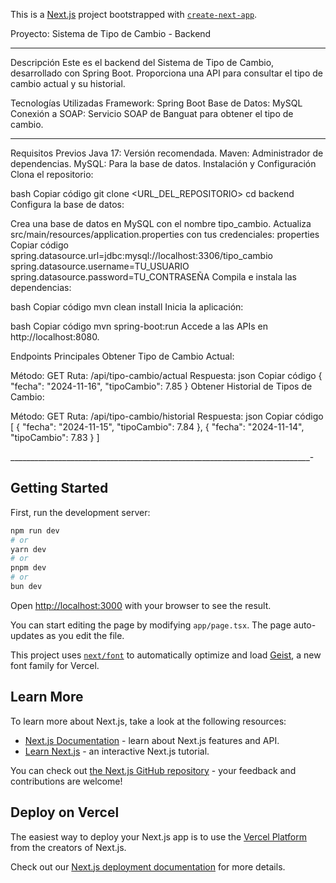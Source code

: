 This is a [Next.js](https://nextjs.org) project bootstrapped with [`create-next-app`](https://nextjs.org/docs/app/api-reference/cli/create-next-app).


Proyecto: Sistema de Tipo de Cambio - Backend


______________________________________________________________________
Descripción
Este es el backend del Sistema de Tipo de Cambio, desarrollado con Spring Boot. Proporciona una API para consultar el tipo de cambio actual y su historial.

Tecnologías Utilizadas
Framework: Spring Boot
Base de Datos: MySQL
Conexión a SOAP: Servicio SOAP de Banguat para obtener el tipo de cambio.




___________________________________________________________________________
Requisitos Previos
Java 17: Versión recomendada.
Maven: Administrador de dependencias.
MySQL: Para la base de datos.
Instalación y Configuración
Clona el repositorio:

bash
Copiar código
git clone <URL_DEL_REPOSITORIO>
cd backend
Configura la base de datos:

Crea una base de datos en MySQL con el nombre tipo_cambio.
Actualiza src/main/resources/application.properties con tus credenciales:
properties
Copiar código
spring.datasource.url=jdbc:mysql://localhost:3306/tipo_cambio
spring.datasource.username=TU_USUARIO
spring.datasource.password=TU_CONTRASEÑA
Compila e instala las dependencias:

bash
Copiar código
mvn clean install
Inicia la aplicación:

bash
Copiar código
mvn spring-boot:run
Accede a las APIs en http://localhost:8080.

Endpoints Principales
Obtener Tipo de Cambio Actual:

Método: GET
Ruta: /api/tipo-cambio/actual
Respuesta:
json
Copiar código
{
  "fecha": "2024-11-16",
  "tipoCambio": 7.85
}
Obtener Historial de Tipos de Cambio:

Método: GET
Ruta: /api/tipo-cambio/historial
Respuesta:
json
Copiar código
[
  { "fecha": "2024-11-15", "tipoCambio": 7.84 },
  { "fecha": "2024-11-14", "tipoCambio": 7.83 }
]






___________________________________________________________________________-

## Getting Started

First, run the development server:

```bash
npm run dev
# or
yarn dev
# or
pnpm dev
# or
bun dev
```

Open [http://localhost:3000](http://localhost:3000) with your browser to see the result.

You can start editing the page by modifying `app/page.tsx`. The page auto-updates as you edit the file.

This project uses [`next/font`](https://nextjs.org/docs/app/building-your-application/optimizing/fonts) to automatically optimize and load [Geist](https://vercel.com/font), a new font family for Vercel.

## Learn More

To learn more about Next.js, take a look at the following resources:

- [Next.js Documentation](https://nextjs.org/docs) - learn about Next.js features and API.
- [Learn Next.js](https://nextjs.org/learn) - an interactive Next.js tutorial.

You can check out [the Next.js GitHub repository](https://github.com/vercel/next.js) - your feedback and contributions are welcome!

## Deploy on Vercel

The easiest way to deploy your Next.js app is to use the [Vercel Platform](https://vercel.com/new?utm_medium=default-template&filter=next.js&utm_source=create-next-app&utm_campaign=create-next-app-readme) from the creators of Next.js.

Check out our [Next.js deployment documentation](https://nextjs.org/docs/app/building-your-application/deploying) for more details.
